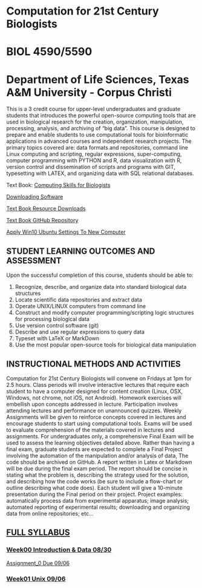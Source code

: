 # Computation for 21st Century Biologists
# BIOL 4590/5590
# Department of Life Sciences, Texas A&M University - Corpus Christi

This is a 3 credit course for upper-level undergraduates and graduate students that introduces the powerful open-source computing tools that are used in biological research for the creation, organization, manipulation, processing, analysis, and archiving of “big data”. This course is designed to prepare and enable students to use computational tools for bioinformatic applications in advanced courses and independent research projects. The primary topics covered are: data formats and repositories, command line Linux computing and scripting, regular expressions, super-computing, computer programming with PYTHON and R, data visualization with R, version control and dissemination of scripts and programs with GIT, typesetting with LATEX, and organizing data with SQL relational databases. 

Text Book: [Computing Skills for Biologists](https://computingskillsforbiologists.com/)

[Downloading Software](http://computingskillsforbiologists.com/setup/)

[Text Book Resource Downloads](https://computingskillsforbiologists.com/downloads/)

[Text Book GitHub Repository](https://github.com/CSB-book/CSB)

[Apply Win10 Ubuntu Settings To New Computer](https://github.com/cbirdlab/wlsUBUNTU_settings/blob/master/README.md)

## STUDENT LEARNING OUTCOMES AND ASSESSMENT
Upon the successful completion of this course, students should be able to: 
1.	Recognize, describe, and organize data into standard biological data structures
2.	Locate scientific data repositories and extract data
3.	Operate UNIX/LINUX computers from command line
4.	Construct and modify computer programming/scripting logic structures for processing biological data
5.	Use version control software (git) 
6.	Describe and use regular expressions to query data
7.	Typeset with LaTeX or MarkDown
8.	Use the most popular open-source tools for biological data manipulation

## INSTRUCTIONAL METHODS AND ACTIVITIES

Computation for 21st Century Biologists will convene on Fridays at 1pm for 2.5 hours.  Class periods will involve interactive lectures that require each student to have a computer designed for content creation (Linux, OSX, Windows, not chrome, not iOS, not Android). Homework exercises will embellish upon concepts addressed in lecture. Participation involves attending lectures and performance on unannounced quizzes.  Weekly Assignments will be given to reinforce concepts covered in lectures and encourage students to start using computational tools.  Exams will be used to evaluate comprehension of the materials covered in lectures and assignments. For undergraduates only, a comprehensive Final Exam will be used to assess the learning objectives detailed above.
Rather than having a final exam, graduate students are expected to complete a Final Project involving the automation of the manipulation and/or analysis of data, The code should be archived on GitHub.  A report written in Latex or Markdown will be due during the final exam period.   The report should be concise in stating what the problem is, describing the strategy used for the solution, and describing how the code works (be sure to include a flow-chart or outline describing what code does).  Each student will give a 10-minute presentation during the Final period on their project.
Project examples: automatically process data from experimental apparatus; image analysis; automated reporting of experimental results; downloading and organizing data from online repositories; etc… 

## [FULL SYLLABUS](https://github.com/comp-bio-fall-2019/Class_Info/blob/master/ComputingBiology_Syllabus_V3.pdf)

### [Week00  Introduction & Data 08/30](https://github.com/comp-bio-fall-2019/Week00)

[Assignment_0 Due 09/06](https://github.com/comp-bio-fall-2019/Week00/blob/master/assignment_0.md)

### [Week01 Unix  09/06](https://github.com/comp-bio-fall-2019/Week01)
